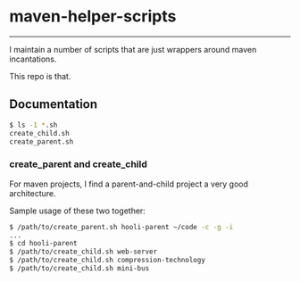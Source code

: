 # maven-helper-scripts
-------------------------------

I maintain a number of scripts that are just wrappers around maven incantations.

This repo is that.

## Documentation

```bash
$ ls -1 *.sh
create_child.sh
create_parent.sh
```

### create_parent and create_child

For maven projects, I find a parent-and-child project a very good architecture.

Sample usage of these two together:

```bash
$ /path/to/create_parent.sh hooli-parent ~/code -c -g -i
...
$ cd hooli-parent
$ /path/to/create_child.sh web-server
$ /path/to/create_child.sh compression-technology
$ /path/to/create_child.sh mini-bus
```

##
